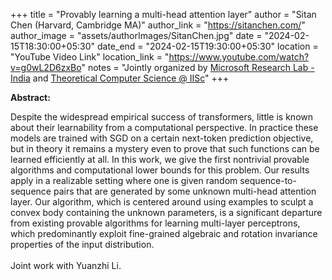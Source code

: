 +++
title = "Provably learning a multi-head attention layer"
author = "Sitan Chen (Harvard, Cambridge MA)"
author_link = "https://sitanchen.com/"
author_image = "assets/authorImages/SitanChen.jpg"
date = "2024-02-15T18:30:00+05:30"
date_end = "2024-02-15T19:30:00+05:30"
location = "YouTube Video Link"
location_link = "https://www.youtube.com/watch?v=g0wL2D6zxBo"
notes = "Jointly organized by <a href = "https://www.microsoft.com/en-us/research/lab/microsoft-research-india/" target= "_blank">Microsoft
Research Lab - India</a> and <a href='https://www.csa.iisc.ac.in/theoretical-computer-science/' target= "_blank">
Theoretical Computer Science @ IISc</a>"
+++

<b>Abstract:</b>

Despite the widespread empirical success of transformers, little is known about their learnability from a computational 
perspective. In practice these models are trained with SGD on a certain next-token prediction objective, but in theory 
it remains a mystery even to prove that such functions can be learned efficiently at all. In this work, we give the 
first nontrivial provable algorithms and computational lower bounds for this problem. Our results apply in a realizable 
setting where one is given random sequence-to-sequence pairs that are generated by some unknown multi-head attention 
layer. Our algorithm, which is centered around using examples to sculpt a convex body containing the unknown parameters, 
is a significant departure from existing provable algorithms for learning multi-layer perceptrons, which predominantly 
exploit fine-grained algebraic and rotation invariance properties of the input distribution. 
<br><br>
Joint work with Yuanzhi Li.
